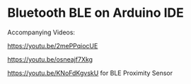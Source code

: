# Bluetooth BLE on Arduino IDE

Accompanying Videos: 

https://youtu.be/2mePPqiocUE

https://youtu.be/osneajf7Xkg

https://youtu.be/KNoFdKgvskU for BLE Proximity Sensor
